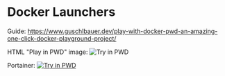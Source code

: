 # Docker Launchers

Guide: https://www.guschlbauer.dev/play-with-docker-pwd-an-amazing-one-click-docker-playground-project/

HTML "Play in PWD" image: <img src="https://cdn.rawgit.com/play-with-docker/stacks/cff22438/assets/images/button.png" alt="Try in PWD">

Portainer: <a href="https://labs.play-with-docker.com?stack=https://raw.githubusercontent.com/kviksna/DockerLaunchers/main/Portainer.yml"><img src="https://cdn.rawgit.com/play-with-docker/stacks/cff22438/assets/images/button.png" alt="Try in PWD"></a>
